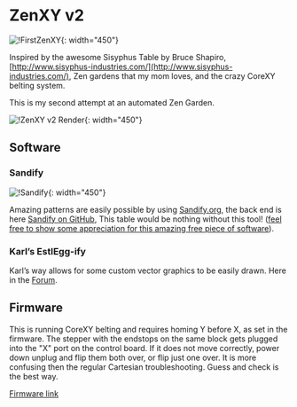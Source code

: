 # ZenXY v2

![!FirstZenXY](https://www.v1engineering.com/wp-content/uploads/2017/07/IMG_20170717_103443.jpg){: width="450"}

Inspired by the awesome Sisyphus Table by Bruce Shapiro, [http://www.sisyphus-industries.com/](http://www.sisyphus-industries.com/), Zen gardens that my mom loves, and the crazy CoreXY belting system.

This is my second attempt at an automated Zen Garden.

![!ZenXY v2 Render](https://www.v1engineering.com/wp-content/uploads/2021/03/XZXY-V2F-squarer.jpg){: width="450"}

## Software

### Sandify
![!Sandify](https://www.v1engineering.com/wp-content/uploads/2019/01/screenshot-2019-01-02-1546472560.png){: width="450"}

Amazing patterns are easily possible by using [Sandify.org](https://sandify.org/), the back end is here [Sandify on GitHub](https://github.com/jeffeb3/sandify),
This table would be nothing without this tool! ([feel free to show some appreciation for this amazing free piece of
software](https://liberapay.com/jeffeb3/)).

### Karl’s EstlEgg-ify
Karl’s way allows for some custom vector graphics to be easily drawn. Here in the [Forum](https://www.v1engineering.com/forum/topic/artistic-designs-with-inkscape-eggbot-tools-and-estlcam/).


## Firmware

This is running CoreXY belting and requires homing Y before X, as set in the firmware. The stepper with the endstops on the same block gets plugged into the "X" port on the control board. If it does not move correctly, power down unplug and flip them both over, or flip just one over. It is more confusing then the regular Cartesian troubleshooting. Guess and check is the best way.

[Firmware link](https://github.com/Allted/Marlin/tree/CHOOSE_VERSION)

